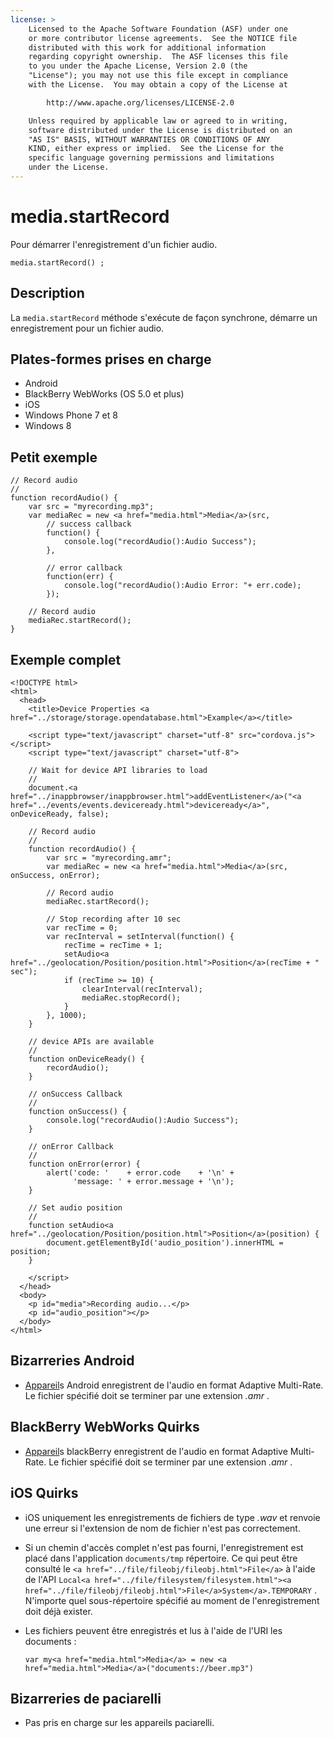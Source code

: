 ```yaml
---
license: >
    Licensed to the Apache Software Foundation (ASF) under one
    or more contributor license agreements.  See the NOTICE file
    distributed with this work for additional information
    regarding copyright ownership.  The ASF licenses this file
    to you under the Apache License, Version 2.0 (the
    "License"); you may not use this file except in compliance
    with the License.  You may obtain a copy of the License at

        http://www.apache.org/licenses/LICENSE-2.0

    Unless required by applicable law or agreed to in writing,
    software distributed under the License is distributed on an
    "AS IS" BASIS, WITHOUT WARRANTIES OR CONDITIONS OF ANY
    KIND, either express or implied.  See the License for the
    specific language governing permissions and limitations
    under the License.
---
```


# media.startRecord

Pour démarrer l'enregistrement d'un fichier audio.

    media.startRecord() ;
    

## Description

La `media.startRecord` méthode s'exécute de façon synchrone, démarre un enregistrement pour un fichier audio.

## Plates-formes prises en charge

*   Android
*   BlackBerry WebWorks (OS 5.0 et plus)
*   iOS
*   Windows Phone 7 et 8
*   Windows 8

## Petit exemple

    // Record audio
    //
    function recordAudio() {
        var src = "myrecording.mp3";
        var mediaRec = new <a href="media.html">Media</a>(src,
            // success callback
            function() {
                console.log("recordAudio():Audio Success");
            },
    
            // error callback
            function(err) {
                console.log("recordAudio():Audio Error: "+ err.code);
            });
    
        // Record audio
        mediaRec.startRecord();
    }
    

## Exemple complet

    <!DOCTYPE html>
    <html>
      <head>
        <title>Device Properties <a href="../storage/storage.opendatabase.html">Example</a></title>
    
        <script type="text/javascript" charset="utf-8" src="cordova.js"></script>
        <script type="text/javascript" charset="utf-8">
    
        // Wait for device API libraries to load
        //
        document.<a href="../inappbrowser/inappbrowser.html">addEventListener</a>("<a href="../events/events.deviceready.html">deviceready</a>", onDeviceReady, false);
    
        // Record audio
        //
        function recordAudio() {
            var src = "myrecording.amr";
            var mediaRec = new <a href="media.html">Media</a>(src, onSuccess, onError);
    
            // Record audio
            mediaRec.startRecord();
    
            // Stop recording after 10 sec
            var recTime = 0;
            var recInterval = setInterval(function() {
                recTime = recTime + 1;
                setAudio<a href="../geolocation/Position/position.html">Position</a>(recTime + " sec");
                if (recTime >= 10) {
                    clearInterval(recInterval);
                    mediaRec.stopRecord();
                }
            }, 1000);
        }
    
        // device APIs are available
        //
        function onDeviceReady() {
            recordAudio();
        }
    
        // onSuccess Callback
        //
        function onSuccess() {
            console.log("recordAudio():Audio Success");
        }
    
        // onError Callback
        //
        function onError(error) {
            alert('code: '    + error.code    + '\n' +
                  'message: ' + error.message + '\n');
        }
    
        // Set audio position
        //
        function setAudio<a href="../geolocation/Position/position.html">Position</a>(position) {
            document.getElementById('audio_position').innerHTML = position;
        }
    
        </script>
      </head>
      <body>
        <p id="media">Recording audio...</p>
        <p id="audio_position"></p>
      </body>
    </html>
    

## Bizarreries Android

*   <a href="../device/device.html">Appareil</a>s Android enregistrent de l'audio en format Adaptive Multi-Rate. Le fichier spécifié doit se terminer par une extension *.amr* .

## BlackBerry WebWorks Quirks

*   <a href="../device/device.html">Appareil</a>s blackBerry enregistrent de l'audio en format Adaptive Multi-Rate. Le fichier spécifié doit se terminer par une extension *.amr* .

## iOS Quirks

*   iOS uniquement les enregistrements de fichiers de type *.wav* et renvoie une erreur si l'extension de nom de fichier n'est pas correctement.

*   Si un chemin d'accès complet n'est pas fourni, l'enregistrement est placé dans l'application `documents/tmp` répertoire. Ce qui peut être consulté le `<a href="../file/fileobj/fileobj.html">File</a>` à l'aide de l'API `Local<a href="../file/filesystem/filesystem.html"><a href="../file/fileobj/fileobj.html">File</a>System</a>.TEMPORARY` . N'importe quel sous-répertoire spécifié au moment de l'enregistrement doit déjà exister.

*   Les fichiers peuvent être enregistrés et lus à l'aide de l'URI les documents :
    
        var my<a href="media.html">Media</a> = new <a href="media.html">Media</a>("documents://beer.mp3")
        

## Bizarreries de paciarelli

*   Pas pris en charge sur les appareils paciarelli.